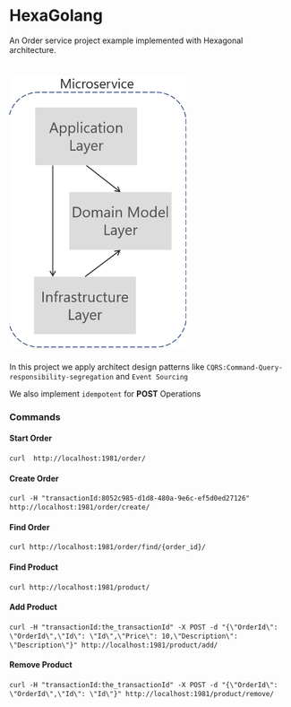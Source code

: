 # HexaGolang

An Order service project example implemented with Hexagonal architecture.

# ![alt text](img/ddd.png) 

In this project we apply architect design patterns like ```CQRS:Command-Query-responsibility-segregation``` and ``Event Sourcing``

We also implement ```idempotent``` for **POST** Operations


### Commands

#### Start Order
````
curl  http://localhost:1981/order/
````

#### Create Order
````
curl -H "transactionId:8052c985-d1d8-480a-9e6c-ef5d0ed27126" http://localhost:1981/order/create/
````

#### Find Order
````
curl http://localhost:1981/order/find/{order_id}/
````

#### Find Product
````
curl http://localhost:1981/product/
````

#### Add Product 
````
curl -H "transactionId:the_transactionId" -X POST -d "{\"OrderId\": \"OrderId\",\"Id\": \"Id\",\"Price\": 10,\"Description\": \"Description\"}" http://localhost:1981/product/add/
````

#### Remove Product 
````
curl -H "transactionId:the_transactionId" -X POST -d "{\"OrderId\": \"OrderId\",\"Id\": \"Id\"}" http://localhost:1981/product/remove/
````
